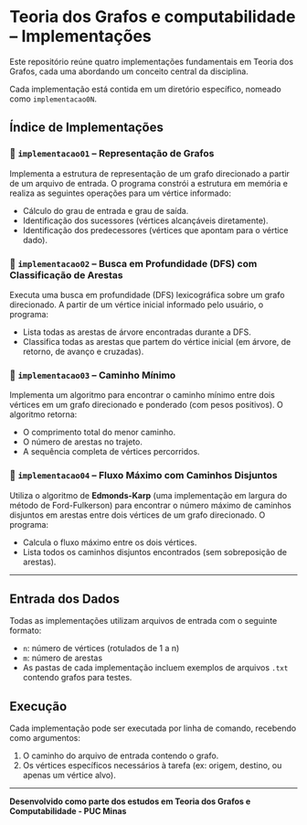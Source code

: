 # Teoria dos Grafos e computabilidade – Implementações
Este repositório reúne quatro implementações fundamentais em Teoria dos Grafos, cada uma abordando um conceito central da disciplina.

Cada implementação está contida em um diretório específico, nomeado como `implementacao0N`.

## Índice de Implementações
### 📁 `implementacao01` – Representação de Grafos
Implementa a estrutura de representação de um grafo direcionado a partir de um arquivo de entrada. O programa constrói a estrutura em memória e realiza as seguintes operações para um vértice informado:
- Cálculo do grau de entrada e grau de saída.
- Identificação dos sucessores (vértices alcançáveis diretamente).
- Identificação dos predecessores (vértices que apontam para o vértice dado).

### 📁 `implementacao02` – Busca em Profundidade (DFS) com Classificação de Arestas
Executa uma busca em profundidade (DFS) lexicográfica sobre um grafo direcionado. A partir de um vértice inicial informado pelo usuário, o programa:
- Lista todas as arestas de árvore encontradas durante a DFS.
- Classifica todas as arestas que partem do vértice inicial (em árvore, de retorno, de avanço e cruzadas).

### 📁 `implementacao03` – Caminho Mínimo
Implementa um algoritmo para encontrar o caminho mínimo entre dois vértices em um grafo direcionado e ponderado (com pesos positivos). O algoritmo retorna:
- O comprimento total do menor caminho.
- O número de arestas no trajeto.
- A sequência completa de vértices percorridos.

### 📁 `implementacao04` – Fluxo Máximo com Caminhos Disjuntos
Utiliza o algoritmo de **Edmonds-Karp** (uma implementação em largura do método de Ford-Fulkerson) para encontrar o número máximo de caminhos disjuntos em arestas entre dois vértices de um grafo direcionado. O programa:
- Calcula o fluxo máximo entre os dois vértices.
- Lista todos os caminhos disjuntos encontrados (sem sobreposição de arestas).

---

## Entrada dos Dados
Todas as implementações utilizam arquivos de entrada com o seguinte formato:
- `n`: número de vértices (rotulados de 1 a n)
- `m`: número de arestas
- As pastas de cada implementação incluem exemplos de arquivos `.txt` contendo grafos para testes.

## Execução
Cada implementação pode ser executada por linha de comando, recebendo como argumentos:
1. O caminho do arquivo de entrada contendo o grafo.
2. Os vértices específicos necessários à tarefa (ex: origem, destino, ou apenas um vértice alvo).

---

**Desenvolvido como parte dos estudos em Teoria dos Grafos e Computabilidade - PUC Minas** 

